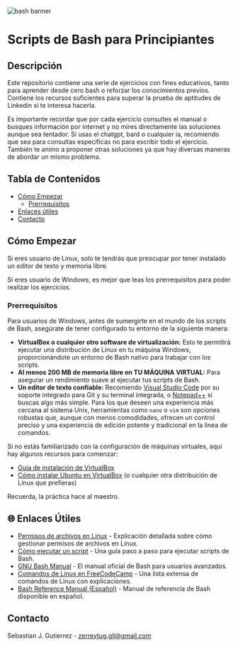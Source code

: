 ![bash banner](https://github.com/ZerreMC/Basics-Scripts/assets/69958471/5af9bb15-50cd-4c66-bc2a-dfee8f671cc7)
# Scripts de Bash para Principiantes

## Descripción
Este repositorio contiene una serie de ejercicios con fines educativos, tanto para aprender desde cero bash o reforzar los conocimientos previos. Contiene los recursos suficientes para superar la prueba de aptitudes de Linkedin si te interesa hacerla.

Es importante recordar que por cada ejercicio consultes el manual o busques información por internet y no mires directamente las soluciones aunque sea tentador. Si usas el chatgpt, bard o cualquier ia, recomiendo que sea para consultas específicas no para escribir todo el ejercicio. También te animo a proponer otras soluciones ya que hay diversas maneras de abordar un mismo problema.


## Tabla de Contenidos
- [Cómo Empezar](#cómo-empezar)
  - [Prerrequisitos](#prerrequisitos)
- [Enlaces útiles](#enlaces-útiles)
- [Contacto](#contacto)


## Cómo Empezar
Si eres usuario de Linux, solo te tendrás que preocupar por tener instalado un editor de texto y memoria libre.

Si eres usuario de Windows, es mejor que leas los prerrequisitos para poder realizar los ejercicios.


### Prerrequisitos
Para usuarios de Windows, antes de sumergirte en el mundo de los scripts de Bash, asegúrate de tener configurado tu entorno de la siguiente manera:

- **VirtualBox o cualquier otro software de virtualización:** Esto te permitirá ejecutar una distribución de Linux en tu máquina Windows, proporcionándote un entorno de Bash nativo para trabajar con los scripts.
- **Al menos 200 MB de memoria libre en TU MÁQUINA VIRTUAL:** Para asegurar un rendimiento suave al ejecutar tus scripts de Bash.
- **Un editor de texto confiable:** Recomiendo [Visual Studio Code](https://code.visualstudio.com/) por su soporte integrado para Git y su terminal integrada, o [Notepad++](https://notepad-plus-plus.org/) si buscas algo más simple. Para los que deseen una experiencia más cercana al sistema Unix, herramientas como `nano` o `vim` son opciones robustas que, aunque con menos comodidades, ofrecen un control preciso y una experiencia de edición potente y tradicional en la línea de comandos.

Si no estás familiarizado con la configuración de máquinas virtuales, aquí hay algunos recursos para comenzar:
- [Guía de instalación de VirtualBox](https://es.wikihow.com/instalar-VirtualBox)
- [Cómo instalar Ubuntu en VirtualBox](https://osl.ugr.es/2020/09/29/como-instalar-ubuntu-en-virtual-box/) (o cualquier otra distribución de Linux que prefieras)

Recuerda, la práctica hace al maestro.


## 🌐 Enlaces Útiles
- [Permisos de archivos en Linux](https://itsfoss.com/es/permisos-de-archivos-en-linux/) - Explicación detallada sobre cómo gestionar permisos de archivos en Linux.
- [Cómo ejecutar un script](https://itsfoss.com/es/ejecutando-bash-script/) - Una guía paso a paso para ejecutar scripts de Bash.
- [GNU Bash Manual](https://www.gnu.org/software/bash/manual/bash.html) - El manual oficial de Bash para usuarios avanzados.
- [Comandos de Linux en FreeCodeCamp](https://www.freecodecamp.org/espanol/news/comandos-de-linux/) - Una lista extensa de comandos de Linux con explicaciones.
- [Bash Reference Manual (Español)](https://dirac.df.uba.ar/_media/bashref.es.pdf) - Manual de referencia de Bash disponible en español.


## Contacto
Sebastian J. Gutierrez - zerreytug.gll@gmail.com
